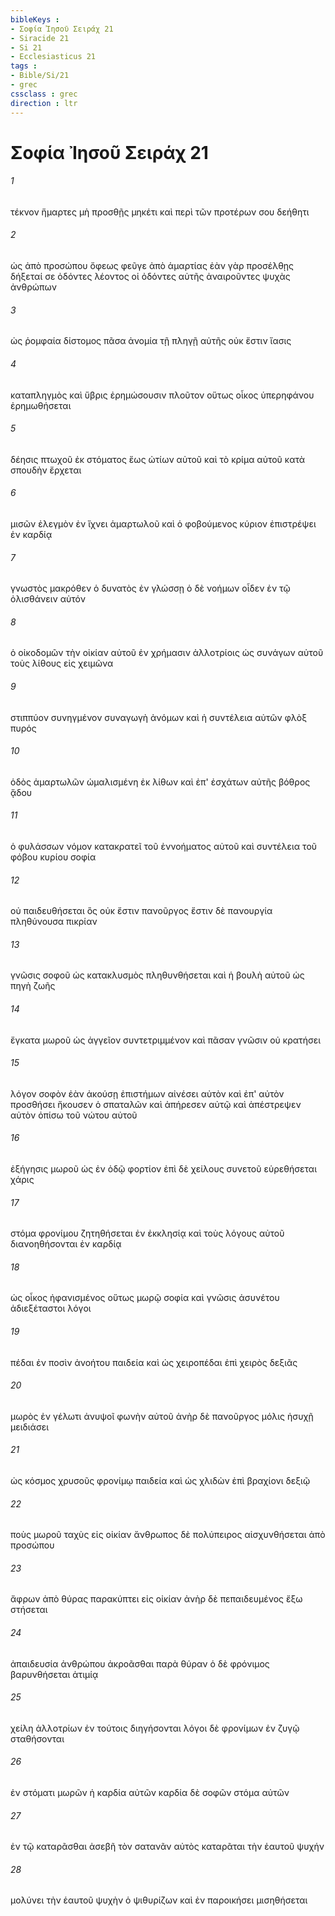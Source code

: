 ```yaml
---
bibleKeys : 
- Σοφία Ἰησοῦ Σειράχ 21
- Siracide 21
- Si 21
- Ecclesiasticus 21
tags : 
- Bible/Si/21
- grec
cssclass : grec
direction : ltr
---
```


# Σοφία Ἰησοῦ Σειράχ 21

###### 1
τέκνον ἥμαρτες μὴ προσθῇς μηκέτι καὶ περὶ τῶν προτέρων σου δεήθητι
###### 2
ὡς ἀπὸ προσώπου ὄφεως φεῦγε ἀπὸ ἁμαρτίας ἐὰν γὰρ προσέλθῃς δήξεταί σε ὀδόντες λέοντος οἱ ὀδόντες αὐτῆς ἀναιροῦντες ψυχὰς ἀνθρώπων
###### 3
ὡς ῥομφαία δίστομος πᾶσα ἀνομία τῇ πληγῇ αὐτῆς οὐκ ἔστιν ἴασις
###### 4
καταπληγμὸς καὶ ὕβρις ἐρημώσουσιν πλοῦτον οὕτως οἶκος ὑπερηφάνου ἐρημωθήσεται
###### 5
δέησις πτωχοῦ ἐκ στόματος ἕως ὠτίων αὐτοῦ καὶ τὸ κρίμα αὐτοῦ κατὰ σπουδὴν ἔρχεται
###### 6
μισῶν ἐλεγμὸν ἐν ἴχνει ἁμαρτωλοῦ καὶ ὁ φοβούμενος κύριον ἐπιστρέψει ἐν καρδίᾳ
###### 7
γνωστὸς μακρόθεν ὁ δυνατὸς ἐν γλώσσῃ ὁ δὲ νοήμων οἶδεν ἐν τῷ ὀλισθάνειν αὐτόν
###### 8
ὁ οἰκοδομῶν τὴν οἰκίαν αὐτοῦ ἐν χρήμασιν ἀλλοτρίοις ὡς συνάγων αὐτοῦ τοὺς λίθους εἰς χειμῶνα
###### 9
στιππύον συνηγμένον συναγωγὴ ἀνόμων καὶ ἡ συντέλεια αὐτῶν φλὸξ πυρός
###### 10
ὁδὸς ἁμαρτωλῶν ὡμαλισμένη ἐκ λίθων καὶ ἐπ' ἐσχάτων αὐτῆς βόθρος ᾅδου
###### 11
ὁ φυλάσσων νόμον κατακρατεῖ τοῦ ἐννοήματος αὐτοῦ καὶ συντέλεια τοῦ φόβου κυρίου σοφία
###### 12
οὐ παιδευθήσεται ὃς οὐκ ἔστιν πανοῦργος ἔστιν δὲ πανουργία πληθύνουσα πικρίαν
###### 13
γνῶσις σοφοῦ ὡς κατακλυσμὸς πληθυνθήσεται καὶ ἡ βουλὴ αὐτοῦ ὡς πηγὴ ζωῆς
###### 14
ἔγκατα μωροῦ ὡς ἀγγεῖον συντετριμμένον καὶ πᾶσαν γνῶσιν οὐ κρατήσει
###### 15
λόγον σοφὸν ἐὰν ἀκούσῃ ἐπιστήμων αἰνέσει αὐτὸν καὶ ἐπ' αὐτὸν προσθήσει ἤκουσεν ὁ σπαταλῶν καὶ ἀπήρεσεν αὐτῷ καὶ ἀπέστρεψεν αὐτὸν ὀπίσω τοῦ νώτου αὐτοῦ
###### 16
ἐξήγησις μωροῦ ὡς ἐν ὁδῷ φορτίον ἐπὶ δὲ χείλους συνετοῦ εὑρεθήσεται χάρις
###### 17
στόμα φρονίμου ζητηθήσεται ἐν ἐκκλησίᾳ καὶ τοὺς λόγους αὐτοῦ διανοηθήσονται ἐν καρδίᾳ
###### 18
ὡς οἶκος ἠφανισμένος οὕτως μωρῷ σοφία καὶ γνῶσις ἀσυνέτου ἀδιεξέταστοι λόγοι
###### 19
πέδαι ἐν ποσὶν ἀνοήτου παιδεία καὶ ὡς χειροπέδαι ἐπὶ χειρὸς δεξιᾶς
###### 20
μωρὸς ἐν γέλωτι ἀνυψοῖ φωνὴν αὐτοῦ ἀνὴρ δὲ πανοῦργος μόλις ἡσυχῇ μειδιάσει
###### 21
ὡς κόσμος χρυσοῦς φρονίμῳ παιδεία καὶ ὡς χλιδὼν ἐπὶ βραχίονι δεξιῷ
###### 22
ποὺς μωροῦ ταχὺς εἰς οἰκίαν ἄνθρωπος δὲ πολύπειρος αἰσχυνθήσεται ἀπὸ προσώπου
###### 23
ἄφρων ἀπὸ θύρας παρακύπτει εἰς οἰκίαν ἀνὴρ δὲ πεπαιδευμένος ἔξω στήσεται
###### 24
ἀπαιδευσία ἀνθρώπου ἀκροᾶσθαι παρὰ θύραν ὁ δὲ φρόνιμος βαρυνθήσεται ἀτιμίᾳ
###### 25
χείλη ἀλλοτρίων ἐν τούτοις διηγήσονται λόγοι δὲ φρονίμων ἐν ζυγῷ σταθήσονται
###### 26
ἐν στόματι μωρῶν ἡ καρδία αὐτῶν καρδία δὲ σοφῶν στόμα αὐτῶν
###### 27
ἐν τῷ καταρᾶσθαι ἀσεβῆ τὸν σατανᾶν αὐτὸς καταρᾶται τὴν ἑαυτοῦ ψυχήν
###### 28
μολύνει τὴν ἑαυτοῦ ψυχὴν ὁ ψιθυρίζων καὶ ἐν παροικήσει μισηθήσεται
